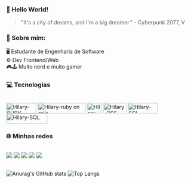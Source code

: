 ### 👋 Hello World! 

> "It's a city of dreams, and I'm a big dreamer." - Cyberpunk 2077, V

### 🚀 Sobre mim:

   🖥 Estudante de Engenharia de Software     
   ⚙  Dev Frontend/Web                                           
   🎮🕹   Muito nerd e muito gamer

### 💻 Tecnologias

<div style="display: inline_block"><br>
  <img align="center" alt="Hilary-RUBY" height="28" width="80" src="https://img.shields.io/badge/Ruby-CC342D?style=for-the-badge&logo=ruby&logoColor=white">
  <img align="center" alt="Hilary-ruby on rails" height="28" width="128" src="https://img.shields.io/badge/Ruby_on_Rails-CC0000?style=for-the-badge&logo=ruby-on-rails&logoColor=white">
  <img align="center" alt="Hilary-csharp" height="28" width="40" src="https://img.shields.io/badge/C%23-239120?style=for-the-badge&logo=c-sharp&logoColor=white">
   <img align="center" alt="Hilary-CSS" height="28" width="62" src="https://img.shields.io/badge/.NET-5C2D91?style=for-the-badge&logo=.net&logoColor=white">
   <img align="center" alt="Hilary-SQL" height="28" width="80" src="https://img.shields.io/badge/MySQL-00000F?style=for-the-badge&logo=mysql&logoColor=white">
   <img align="center" alt="Hilary-SQL" height="28" width="110" src="https://img.shields.io/badge/Amazon_AWS-232F3E?style=for-the-badge&logo=amazon-aws&logoColor=white">
</div>

### 🌐 Minhas redes

<div> 
  <div style="display: inline_block"><br>
  <a href="https://instagram.com/hilarysantiag" target="_blank"><img src="https://img.shields.io/badge/-Instagram-%23E4405F?style=for-the-badge&logo=instagram&logoColor=white" target="_blank"></a>
  <a href="https://www.linkedin.com/in/hilarysantiag" target="_blank"><img src="https://img.shields.io/badge/-LinkedIn-%230077B5?style=for-the-badge&logo=linkedin&logoColor=white" target="_blank"></a>
  <a href="https://linktr.ee/hilarysantiag" target="_blank"><img src="https://img.shields.io/badge/linktree-39E09B?style=for-the-badge&logo=linktree&logoColor=white" target="_blank"></a> 
  <a href="" target="_blank"><img src="https://img.shields.io/badge/Discord-7289DA?style=for-the-badge&logo=discord&logoColor=white"_blank"></a>
  <a href="" target="_blank"><img src="https://img.shields.io/badge/Twitch-9146FF?style=for-the-badge&logo=twitch&logoColor=white"></a>
</div>

##
![Anurag's GitHub stats](https://github-readme-stats.vercel.app/api?username=hilarysantiag&show_icons=true&theme=onedark) ![Top Langs](https://github-readme-stats.vercel.app/api/top-langs/?username=hilarysantiag&hide_progress=true&theme=onedark)



